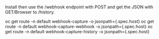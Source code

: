 Install then use the /webhook endpoint with POST and get the JSON with GET/Browser to /history.



oc get route -n default webhook-capture  -o jsonpath={.spec.host}
oc get route -n default webhook-capture-webhook  -o jsonpath={.spec.host}
oc get route -n default webhook-capture-history  -o jsonpath={.spec.host}